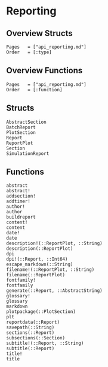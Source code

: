 # Reporting

## Overview Structs
```@index
Pages   = ["api_reporting.md"]
Order   = [:type]
```
## Overview Functions
```@index
Pages   = ["api_reporting.md"]
Order   = [:function]
```

## Structs
```@docs
AbstractSection
BatchReport
PlotSection
Report
ReportPlot
Section
SimulationReport
```

## Functions
```@docs
abstract
abstract!
addsection!
addtimer!
author!
author
buildreport
content!
content
date!
date
description!(::ReportPlot, ::String)
description(::ReportPlot)
dpi
dpi!(::Report, ::Int64)
escape_markdown(::String)
filename!(::ReportPlot, ::String)
filename(::ReportPlot)
fontfamily!
fontfamily
generate(::Report, ::AbstractString)
glossary!
glossary
markdown
plotpackage(::PlotSection)
plt
reportdata(::Report)
savepath(::String)
sections(::Report)
subsections(::Section)
subtitle!(::Report, ::String)
subtitle(::Report)
title!
title
```